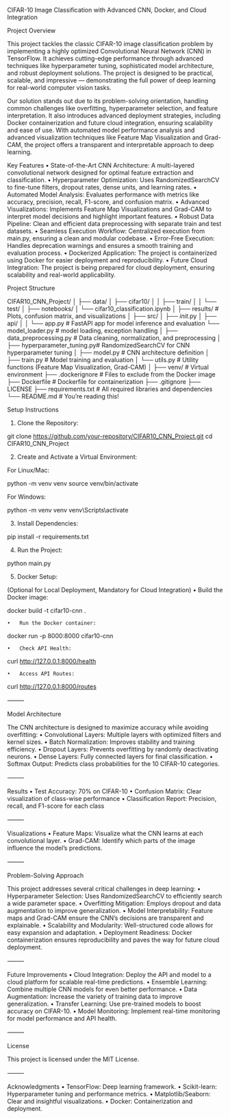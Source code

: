 CIFAR-10 Image Classification with Advanced CNN, Docker, and Cloud Integration

Project Overview

This project tackles the classic CIFAR-10 image classification problem by implementing a highly optimized Convolutional Neural Network (CNN) in TensorFlow. It achieves cutting-edge performance through advanced techniques like hyperparameter tuning, sophisticated model architecture, and robust deployment solutions. The project is designed to be practical, scalable, and impressive — demonstrating the full power of deep learning for real-world computer vision tasks.

Our solution stands out due to its problem-solving orientation, handling common challenges like overfitting, hyperparameter selection, and feature interpretation. It also introduces advanced deployment strategies, including Docker containerization and future cloud integration, ensuring scalability and ease of use. With automated model performance analysis and advanced visualization techniques like Feature Map Visualization and Grad-CAM, the project offers a transparent and interpretable approach to deep learning.

Key Features
	•	State-of-the-Art CNN Architecture: A multi-layered convolutional network designed for optimal feature extraction and classification.
	•	Hyperparameter Optimization: Uses RandomizedSearchCV to fine-tune filters, dropout rates, dense units, and learning rates.
	•	Automated Model Analysis: Evaluates performance with metrics like accuracy, precision, recall, F1-score, and confusion matrix.
	•	Advanced Visualizations: Implements Feature Map Visualizations and Grad-CAM to interpret model decisions and highlight important features.
	•	Robust Data Pipeline: Clean and efficient data preprocessing with separate train and test datasets.
	•	Seamless Execution Workflow: Centralized execution from main.py, ensuring a clean and modular codebase.
	•	Error-Free Execution: Handles deprecation warnings and ensures a smooth training and evaluation process.
	•	Dockerized Application: The project is containerized using Docker for easier deployment and reproducibility.
	•	Future Cloud Integration: The project is being prepared for cloud deployment, ensuring scalability and real-world applicability.

Project Structure

CIFAR10_CNN_Project/
│
├── data/
│   ├── cifar10/
│   │   ├── train/
│   │   └── test/
│
├── notebooks/
│   └── cifar10_classification.ipynb
│
├── results/                    # Plots, confusion matrix, and visualizations
│
├── src/
│   ├── _init_.py
│   ├── api/
│   │   └── app.py              # FastAPI app for model inference and evaluation
		└── model_loader.py  	# model loading, exception handling
│   ├── data_preprocessing.py   # Data cleaning, normalization, and preprocessing
│   ├── hyperparameter_tuning.py# RandomizedSearchCV for CNN hyperparameter tuning
│   ├── model.py                # CNN architecture definition
│   ├── train.py                # Model training and evaluation
│   └── utils.py                # Utility functions (Feature Map Visualization, Grad-CAM)
│
├── venv/                       # Virtual environment
├── .dockerignore               # Files to exclude from the Docker image
├── Dockerfile                  # Dockerfile for containerization
├── .gitignore
├── LICENSE
├── requirements.txt            # All required libraries and dependencies
└── README.md                   # You’re reading this!

Setup Instructions

1. Clone the Repository:

git clone https://github.com/your-repository/CIFAR10_CNN_Project.git
cd CIFAR10_CNN_Project

2. Create and Activate a Virtual Environment:

For Linux/Mac:

python -m venv venv
source venv/bin/activate

For Windows:

python -m venv venv
venv\Scripts\activate

3. Install Dependencies:

pip install -r requirements.txt

4. Run the Project:

python main.py

5. Docker Setup:

(Optional for Local Deployment, Mandatory for Cloud Integration)
	•	Build the Docker image:

docker build -t cifar10-cnn .

	•	Run the Docker container:

docker run -p 8000:8000 cifar10-cnn

	•	Check API Health:

curl http://127.0.0.1:8000/health

	•	Access API Routes:

curl http://127.0.0.1:8000/routes



⸻

Model Architecture

The CNN architecture is designed to maximize accuracy while avoiding overfitting:
	•	Convolutional Layers: Multiple layers with optimized filters and kernel sizes.
	•	Batch Normalization: Improves stability and training efficiency.
	•	Dropout Layers: Prevents overfitting by randomly deactivating neurons.
	•	Dense Layers: Fully connected layers for final classification.
	•	Softmax Output: Predicts class probabilities for the 10 CIFAR-10 categories.

⸻

Results
	•	Test Accuracy: 70% on CIFAR-10
	•	Confusion Matrix: Clear visualization of class-wise performance
	•	Classification Report: Precision, recall, and F1-score for each class

⸻

Visualizations
	•	Feature Maps: Visualize what the CNN learns at each convolutional layer.
	•	Grad-CAM: Identify which parts of the image influence the model’s predictions.

⸻

Problem-Solving Approach

This project addresses several critical challenges in deep learning:
	•	Hyperparameter Selection: Uses RandomizedSearchCV to efficiently search a wide parameter space.
	•	Overfitting Mitigation: Employs dropout and data augmentation to improve generalization.
	•	Model Interpretability: Feature maps and Grad-CAM ensure the CNN’s decisions are transparent and explainable.
	•	Scalability and Modularity: Well-structured code allows for easy expansion and adaptation.
	•	Deployment Readiness: Docker containerization ensures reproducibility and paves the way for future cloud deployment.

⸻

Future Improvements
	•	Cloud Integration: Deploy the API and model to a cloud platform for scalable real-time predictions.
	•	Ensemble Learning: Combine multiple CNN models for even better performance.
	•	Data Augmentation: Increase the variety of training data to improve generalization.
	•	Transfer Learning: Use pre-trained models to boost accuracy on CIFAR-10.
	•	Model Monitoring: Implement real-time monitoring for model performance and API health.

⸻

License

This project is licensed under the MIT License.

⸻

Acknowledgments
	•	TensorFlow: Deep learning framework.
	•	Scikit-learn: Hyperparameter tuning and performance metrics.
	•	Matplotlib/Seaborn: Clear and insightful visualizations.
	•	Docker: Containerization and deployment.